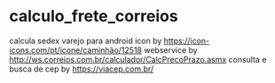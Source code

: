 # calculo_frete_correios
calcula sedex varejo para android
icon by
https://icon-icons.com/pt/icone/caminhão/12518
webservice by
http://ws.correios.com.br/calculador/CalcPrecoPrazo.asmx
consulta e busca de cep by
https://viacep.com.br/
